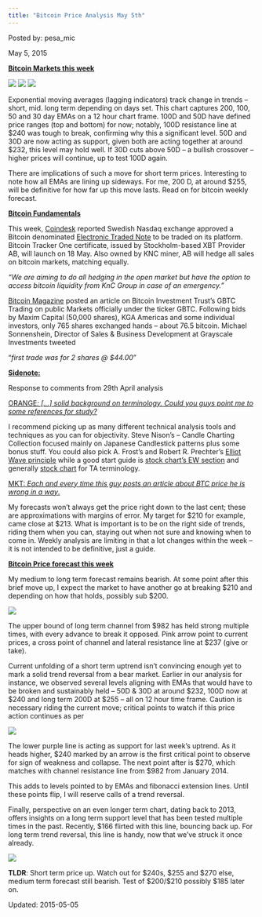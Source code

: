 ```yaml
---
title: "Bitcoin Price Analysis May 5th"
---
```


Posted by: pesa_mic 

<span>May 5, 2015</span>



<p><strong><span style="text-decoration: underline;">Bitcoin Markets this week</span></strong></p>

<img src="https://gir.pub/deepdotweb/imgs/2015/05/1.jpg">


<img src="https://gir.pub/deepdotweb/imgs/2015/05/2.jpg">


<img src="https://gir.pub/deepdotweb/imgs/2015/05/3.jpg">

<p>Exponential moving averages (lagging indicators) track change in trends &#8211; short, mid. long term depending on days set. This chart captures 200, 100, 50 and 30 day EMAs on a 12 hour chart frame. 100D and 50D have defined price ranges (top and bottom) for now; notably, 100D resistance line at $240 was tough to break, confirming why this a significant level. 50D and 30D are now acting as support, given both are acting together at around $232, this level may hold well. If 30D cuts above 50D &#8211; a bullish crossover &#8211; higher prices will continue, up to test 100D again.</p>
<p>There are implications of such a move for short term prices. Interesting to note how all EMAs are lining up sideways. For me, 200 D, at around $255, will be definitive for how far up this move lasts. Read on for bitcoin weekly forecast.</p>
<p><strong><span style="text-decoration: underline;">Bitcoin Fundamentals </span></strong></p>
<p>This week, <a href="http://www.coindesk.com/swedens-nasdaq-exchange-approves-bitcoin-based-etn/">Coindesk</a> reported Swedish Nasdaq exchange approved a Bitcoin denominated <a href="http://www.investopedia.com/terms/e/etn.asp">Electronic Traded Note</a> to be traded on its platform. Bitcoin Tracker One certificate, issued by Stockholm-based XBT Provider AB, will launch on 18 May. Also owned by KNC miner, AB will hedge all sales on bitcoin markets, matching equally.</p>
<p><em>&#8220;We are aiming to do all hedging in the open market but have the option to access bitcoin liquidity from KnC Group in case of an emergency.&#8221;</em></p>
<p><a href="https://bitcoinmagazine.com/20262/bitcoin-investment-trusts-gbtc-begins-trading-public-markets/">Bitcoin Magazine</a> posted an article on Bitcoin Investment Trust’s GBTC Trading on public Markets officially under the ticker GBTC. Following bids by Maxim Capital (50,000 shares), KGA Americas and some individual investors, only 765 shares exchanged hands &#8211; about 76.5 bitcoin. Michael Sonnenshein, Director of Sales &amp; Business Development at Grayscale Investments tweeted</p>
<p>“<em>first trade was for 2 shares @ $44.00</em>”</p>
<p><strong><span style="text-decoration: underline;">Sidenote:</span></strong></p>
<p>Response to comments from 29th April analysis</p>
<p><span style="text-decoration: underline;">ORANGE<em>: [&#8230;] solid background on terminology. Could you guys point me to some references for study?</em></span></p>
<p>I recommend picking up as many different technical analysis tools and techniques as you can for objectivity. Steve Nison’s &#8211; Candle Charting Collection focused mainly on Japanese Candlestick patterns plus some bonus stuff. You could also pick A. Frost’s and Robert R. Prechter’s <a href="http://www.amazon.com/Elliott-Wave-Principle-Market-Behavior/dp/0471988499">Elliot Wave principle</a> while a good start guide is <a href="http://stockcharts.com/school/doku.php?id=chart_school:market_analysis:elliott_wave_theory">stock chart’s EW section</a> and generally <a href="http://stockcharts.com/school/doku.php?id=chart_school">stock chart</a> for TA terminology.</p>
<p><span style="text-decoration: underline;">MKT: <em>Each and every time this guy posts an article about BTC price he is wrong in a way</em>.</span></p>
<p>My forecasts won’t always get the price right down to the last cent; these are approximations with margins of error. My target for $210 for example, came close at $213. What is important is to be on the right side of trends, riding them when you can, staying out when not sure and knowing when to come in. Weekly analysis are limiting in that a lot changes within the week &#8211; it is not intended to be definitive, just a guide.</p>
<p><strong><span style="text-decoration: underline;">Bitcoin Price forecast this week</span></strong></p>
<p>My medium to long term forecast remains bearish. At some point after this brief move up, I expect the market to have another go at breaking $210 and depending on how that holds, possibly sub $200.</p>

<img src="https://gir.pub/deepdotweb/imgs/2015/05/4.png">

<p>The upper bound of long term channel from $982 has held strong multiple times, with every advance to break it opposed. Pink arrow point to current prices, a cross point of channel and lateral resistance line at $237 (give or take).</p>
<p>Current unfolding of a short term uptrend isn’t convincing enough yet to mark a solid trend reversal from a bear market. Earlier in our analysis for instance, we observed several levels aligning with EMAs that would have to be broken and sustainably held &#8211; 50D &amp; 30D at around $232, 100D now at $240 and long term 200D at $255 &#8211; all on 12 hour time frame. Caution is necessary riding the current move; critical points to watch if this price action continues as per</p>

<img src="https://gir.pub/deepdotweb/imgs/2015/05/51.jpg">

<p>The lower purple line is acting as support for last week’s uptrend. As it heads higher, $240 marked by an arrow is the first critical point to observe for sign of weakness and collapse. The next point after is $270, which matches with channel resistance line from $982 from January 2014.</p>
<p>This adds to levels pointed to by EMAs and fibonacci extension lines. Until these points flip, I will reserve calls of a trend reversal.</p>
<p>Finally, perspective on an even longer term chart, dating back to 2013, offers insights on a long term support level that has been tested multiple times in the past. Recently, $166 flirted with this line, bouncing back up. For long term trend reversal, this line is handy, now that we’ve struck it once already.</p>

<img src="https://gir.pub/deepdotweb/imgs/2015/05/6.png">

<p><strong>TLDR</strong>: Short term price up. Watch out for $240s, $255 and $270 else, medium term forecast still bearish. Test of $200/$210 possibly $185 later on.</p>

Updated: 2015-05-05

